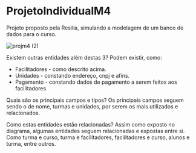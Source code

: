 # ProjetoIndividualM4
Projeto proposto pela Resilia, simulando a modelagem de um banco de dados para o curso.

![projm4 (2)](https://user-images.githubusercontent.com/113363939/212580044-8f576e12-acb5-46bc-88e1-8178694c9cd8.jpg)

Existem outras entidades além destas 3?
Podem existir, como: 
- Facilitadores - como descrito acima.
- Unidades - constando endereço, cnpj e afins.
- Pagamento - constando dados de pagamento a serem feitos aos facilitadores

Quais são os principais campos e tipos?
Os principais campos seguem sendo o de nome, turmas e unidades, por serem os mais utilizados e relacionados.

Como estas entidades estão relacionadas?
Assim como exposto no diagrama, algumas entidades seguem relacionadas e expostas entre si.
Como turma e curso, turma e facilitadores, facilitadores e curso, alunos e turma, entre outros.
